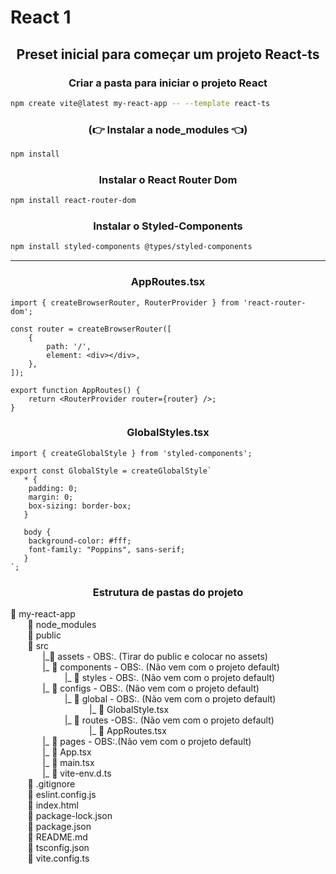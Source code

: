 # React 1

<h2 align="center">Preset inicial para começar um projeto React-ts</h2> 

<h3 align="center">Criar a pasta para iniciar o projeto React</h3> 

```bash
npm create vite@latest my-react-app -- --template react-ts
```

<h3 align="center">(👉 Instalar a node_modules 👈)</h3> 

```bash
npm install
```

<h3 align="center">Instalar o React Router Dom</h3>

```bash
npm install react-router-dom
```

<h3 align="center">Instalar o Styled-Components</h3> 

```bash
npm install styled-components @types/styled-components
```
---

<h3 align="center">AppRoutes.tsx</h3> 

```tsx
import { createBrowserRouter, RouterProvider } from 'react-router-dom';

const router = createBrowserRouter([
	{
		path: '/',
		element: <div></div>,
	},
]);

export function AppRoutes() {
	return <RouterProvider router={router} />;
}
```

<h3 align="center">
    GlobalStyles.tsx
</h3>

```tsx
import { createGlobalStyle } from 'styled-components';

export const GlobalStyle = createGlobalStyle`
   * {
    padding: 0;
    margin: 0;
    box-sizing: border-box;
   }

   body {
    background-color: #fff;
    font-family: "Poppins", sans-serif;
   }
`;
```
<h3 align="center">
    Estrutura de pastas do projeto
</h3>

<p>
    📁 my-react-app<br>
        &nbsp;&nbsp;&nbsp;&nbsp;&nbsp;&nbsp;
    📁 node_modules<br>
        &nbsp;&nbsp;&nbsp;&nbsp;&nbsp;&nbsp;
    📁 public <br>
        &nbsp;&nbsp;&nbsp;&nbsp;&nbsp;&nbsp;
    📂 src <br>
        &nbsp;&nbsp;&nbsp;&nbsp;&nbsp;&nbsp;&nbsp;&nbsp;&nbsp;&nbsp;&nbsp;&nbsp;
    |_📂 assets - OBS:. (Tirar do public e colocar no assets) <br>
        &nbsp;&nbsp;&nbsp;&nbsp;&nbsp;&nbsp;&nbsp;&nbsp;&nbsp;&nbsp;&nbsp;&nbsp;
    |_ 📂 components - OBS:. (Não vem com o projeto default) <br>
        &nbsp;&nbsp;&nbsp;&nbsp;&nbsp;&nbsp;&nbsp;&nbsp;&nbsp;&nbsp;&nbsp;&nbsp;&nbsp;&nbsp;&nbsp;&nbsp;&nbsp;&nbsp;&nbsp;&nbsp;&nbsp;
    |_ 📂 styles - OBS:. (Não vem com o projeto default)<br>
        &nbsp;&nbsp;&nbsp;&nbsp;&nbsp;&nbsp;&nbsp;&nbsp;&nbsp;&nbsp;&nbsp;&nbsp;
    |_ 📂 configs - OBS:. (Não vem com o projeto default) <br>
        &nbsp;&nbsp;&nbsp;&nbsp;&nbsp;&nbsp;&nbsp;&nbsp;&nbsp;&nbsp;&nbsp;&nbsp;&nbsp;&nbsp;&nbsp;&nbsp;&nbsp;&nbsp;&nbsp;&nbsp;&nbsp;
    |_ 📂 global - OBS:. (Não vem com o projeto default)<br>
        &nbsp;&nbsp;&nbsp;&nbsp;&nbsp;&nbsp;&nbsp;&nbsp;&nbsp;&nbsp;&nbsp;&nbsp;&nbsp;&nbsp;&nbsp;&nbsp;&nbsp;&nbsp;&nbsp;&nbsp;&nbsp;&nbsp;&nbsp;&nbsp;&nbsp;&nbsp;&nbsp;&nbsp;&nbsp;&nbsp;&nbsp;
    |_ 📄 GlobalStyle.tsx<br>
        &nbsp;&nbsp;&nbsp;&nbsp;&nbsp;&nbsp;&nbsp;&nbsp;&nbsp;&nbsp;&nbsp;&nbsp;&nbsp;&nbsp;&nbsp;&nbsp;&nbsp;&nbsp;&nbsp;&nbsp;&nbsp;
    |_ 📂 routes -OBS:. (Não vem com o projeto default)  <br>
        &nbsp;&nbsp;&nbsp;&nbsp;&nbsp;&nbsp;&nbsp;&nbsp;&nbsp;&nbsp;&nbsp;&nbsp;&nbsp;&nbsp;&nbsp;&nbsp;&nbsp;&nbsp;&nbsp;&nbsp;&nbsp;&nbsp;&nbsp;&nbsp;&nbsp;&nbsp;&nbsp;&nbsp;&nbsp;&nbsp;&nbsp;
    |_ 📄 AppRoutes.tsx <br>
        &nbsp;&nbsp;&nbsp;&nbsp;&nbsp;&nbsp;&nbsp;&nbsp;&nbsp;&nbsp;&nbsp;&nbsp;
    |_ 📂 pages - OBS:.(Não vem com o projeto default)<br>
        &nbsp;&nbsp;&nbsp;&nbsp;&nbsp;&nbsp;&nbsp;&nbsp;&nbsp;&nbsp;&nbsp;&nbsp;
    |_ 📄 App.tsx <br>
        &nbsp;&nbsp;&nbsp;&nbsp;&nbsp;&nbsp;&nbsp;&nbsp;&nbsp;&nbsp;&nbsp;&nbsp;
    |_ 📄 main.tsx <br>
        &nbsp;&nbsp;&nbsp;&nbsp;&nbsp;&nbsp;&nbsp;&nbsp;&nbsp;&nbsp;&nbsp;&nbsp;
    |_ 📄 vite-env.d.ts <br>
        &nbsp;&nbsp;&nbsp;&nbsp;&nbsp;&nbsp;
    📄 .gitignore <br>
        &nbsp;&nbsp;&nbsp;&nbsp;&nbsp;&nbsp;
    📄 eslint.config.js <br>
    &nbsp;&nbsp;&nbsp;&nbsp;&nbsp;&nbsp;
    📄 index.html <br>
        &nbsp;&nbsp;&nbsp;&nbsp;&nbsp;&nbsp;
    📄 package-lock.json <br>
        &nbsp;&nbsp;&nbsp;&nbsp;&nbsp;&nbsp;
    📄 package.json <br>
        &nbsp;&nbsp;&nbsp;&nbsp;&nbsp;&nbsp;
    📄 README.md <br>
        &nbsp;&nbsp;&nbsp;&nbsp;&nbsp;&nbsp;
    📄 tsconfig.json <br>
        &nbsp;&nbsp;&nbsp;&nbsp;&nbsp;&nbsp;
    📄 vite.config.ts <br>
</p>
